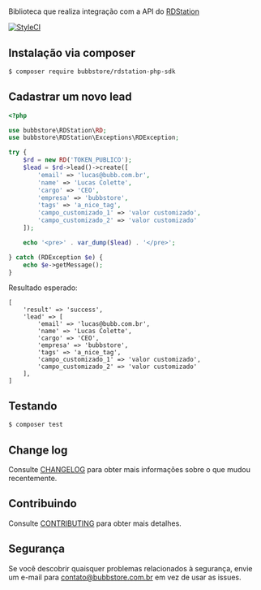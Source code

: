 # 

Biblioteca que realiza integração com a API do [RDStation](http://www.rdstation.com)

[![StyleCI](https://styleci.io/repos/127529310/shield?branch=master)](https://styleci.io/repos/127529310)

## Instalação via composer

```bash
$ composer require bubbstore/rdstation-php-sdk
```

## Cadastrar um novo lead

```php
<?php

use bubbstore\RDStation\RD;
use bubbstore\RDStation\Exceptions\RDException;

try {
    $rd = new RD('TOKEN_PUBLICO');
    $lead = $rd->lead()->create([
        'email' => 'lucas@bubb.com.br',
        'name' => 'Lucas Colette',
        'cargo' => 'CEO',
        'empresa' => 'bubbstore',
        'tags' => 'a_nice_tag',
        'campo_customizado_1' => 'valor customizado',
        'campo_customizado_2' => 'valor customizado'
    ]);

    echo '<pre>' . var_dump($lead) . '</pre>';

} catch (RDException $e) {
    echo $e->getMessage();
}
```

Resultado esperado:

```
[
    'result' => 'success',
    'lead' => [
        'email' => 'lucas@bubb.com.br',
        'name' => 'Lucas Colette',
        'cargo' => 'CEO',
        'empresa' => 'bubbstore',
        'tags' => 'a_nice_tag',
        'campo_customizado_1' => 'valor customizado',
        'campo_customizado_2' => 'valor customizado'
    ],
]
```

## Testando

```bash
$ composer test
```

## Change log

Consulte [CHANGELOG](.github/CHANGELOG.md) para obter mais informações sobre o que mudou recentemente.

## Contribuindo

Consulte [CONTRIBUTING](.github/CONTRIBUTING.md) para obter mais detalhes.

## Segurança

Se você descobrir quaisquer problemas relacionados à segurança, envie um e-mail para contato@bubbstore.com.br em vez de usar as issues.